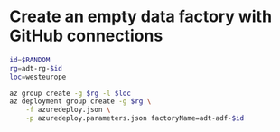 # Create an empty data factory with GitHub connections

```sh
id=$RANDOM
rg=adt-rg-$id
loc=westeurope

az group create -g $rg -l $loc
az deployment group create -g $rg \
    -f azuredeploy.json \
    -p azuredeploy.parameters.json factoryName=adt-adf-$id
```
